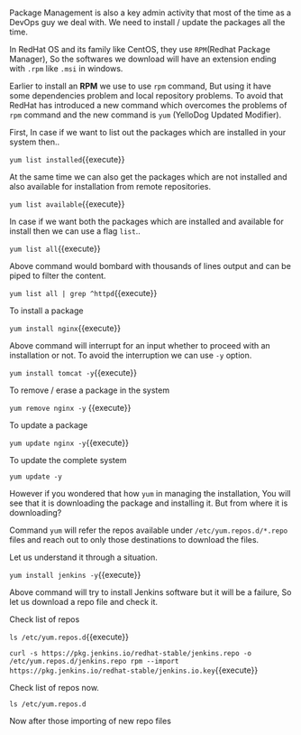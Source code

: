 # 
# 

Package Management is also a key admin activity that most of the time as a DevOps guy we deal with. We need to install / update the packages all the time.

In RedHat OS and its family like CentOS, they use `RPM`(Redhat Package Manager), So the softwares we download will have an extension ending with `.rpm` like `.msi` in windows. 

Earlier to install an **RPM** we use to use `rpm` command, But using it have some dependencies problem and local repository problems. To avoid that RedHat has introduced a new command which overcomes the problems of `rpm` command and the new command is `yum` (YelloDog Updated Modifier). 

First, In case if we want to list out the packages which are installed in your system then..

`yum list installed`{{execute}}

At the same time we can also get the packages which are not installed and also available for installation from remote repositories.

`yum list available`{{execute}}

In case if we want both the packages which are installed and available for install then we can use a flag `list`..

`yum list all`{{execute}}

Above command would bombard with thousands of lines output and can be piped to filter the content.

`yum list all | grep ^httpd`{{execute}}

To install a package 

`yum install nginx`{{execute}}

Above command will interrupt for an input whether to proceed with an installation or not. To avoid the interruption we can use `-y` option.

`yum install tomcat -y`{{execute}}

To remove / erase a package in the system 

`yum remove nginx -y` {{execute}}

To update a package 

`yum update nginx -y`{{execute}}

To update the complete system 

`yum update -y` 

However if you wondered that how `yum` in managing the installation, You will see that it is downloading the package and installing it. But from where it is downloading?

Command `yum` will refer the repos available under `/etc/yum.repos.d/*.repo` files and reach out to only those destinations to download the files.

Let us understand it through a situation.

`yum install jenkins -y`{{execute}}

Above command will try to install Jenkins software but it will be a failure, So let us download a repo file and check it.

Check list of repos 

`ls /etc/yum.repos.d`{{execute}}

`
curl -s https://pkg.jenkins.io/redhat-stable/jenkins.repo -o /etc/yum.repos.d/jenkins.repo
rpm --import https://pkg.jenkins.io/redhat-stable/jenkins.io.key
`{{execute}}

Check list of repos now.

`ls /etc/yum.repos.d`

Now after those importing of new repo files 